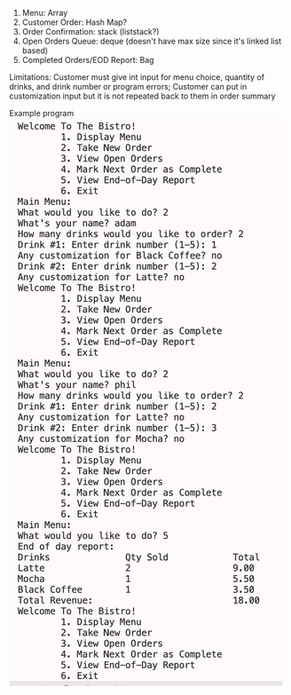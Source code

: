 1. Menu: Array
2. Customer Order: Hash Map?
3. Order Confirmation: stack (liststack?)
4. Open Orders Queue: deque (doesn't have max size since it's linked list based)
5. Completed Orders/EOD Report: Bag


Limitations: Customer must give int input for menu choice, quantity of drinks, and drink number or program errors;
Customer can put in customization input but it is not repeated back to them in order summary

Example program
![alt text](image.png)
